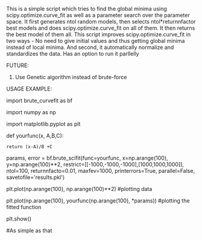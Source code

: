 This is a simple script which tries to find the global minima using scipy.optimize.curve_fit as well as a parameter search over the parameter space.
It first generates ntol random models, then selects ntol*returnnfactor best models and does scipy.optimize.curve_fit on all of them. It then returns the best model of them all.
This script improves scipy.optimize.curve_fit in two ways - No need to give initial values and thus getting global minima instead of local minima. And second, it automatically normalize and standardizes the data.
Has an option to run it parllelly

FUTURE:
1. Use Genetic algorithm instead of brute-force

USAGE EXAMPLE:

import brute_curvefit as bf

import numpy as np

import matplotlib.pyplot as plt

def yourfunc(x, A,B,C):

	return (x-A)/B +C

params, error = bf.brute_scifit(func=yourfunc, x=np.arange(100), y=np.arange(100)**2, restrict=[[-1000,-1000,-1000],[1000,1000,1000]],
ntol=100,
returnnfacto=0.01,
maxfev=1000,
printerrors=True,
parallel=False,
savetofile='results.pkl')

plt.plot(np.arange(100), np.arange(100)**2) #plotting data

plt.plot(np.arange(100), yourfunc(np.arange(100), *params)) #plotting the fitted function

plt.show()

#As simple as that